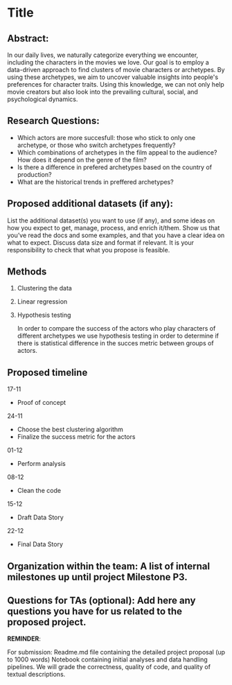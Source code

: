 # Title
## Abstract: 

In our daily lives, we naturally categorize everything we encounter, including the characters in the movies we love. Our goal is to employ a data-driven approach to find clusters of movie characters or archetypes. By using these archetypes, we aim to uncover valuable insights into people's preferences for character traits. Using this knowledge, we can not only help movie creators but also look into the prevailing cultural, social, and psychological dynamics.

## Research Questions: 
- Which actors are more succesfull: those who stick to only one archetype, or those who switch archetypes frequently?
- Which combinations of archetypes in the film appeal to the audience? How does it depend on the genre of the film?
- Is there a difference in prefered archetypes based on the country of production?
- What are the historical trends in preffered archetypes?

## Proposed additional datasets (if any): 
List the additional dataset(s) you want to use (if any), and some ideas on how you expect to get, manage, process, and enrich it/them. Show us that you’ve read the docs and some examples, and that you have a clear idea on what to expect. Discuss data size and format if relevant. It is your responsibility to check that what you propose is feasible.

## Methods
1) Clustering the data
2) Linear regression
3) Hypothesis testing

    In order to compare the success of the actors who play characters of different archetypes we use hypothesis testing in order to determine if there is statistical difference in the succes metric between groups of actors.

## Proposed timeline
17-11 
- Proof of concept

24-11 
- Choose the best clustering algorithm
- Finalize the success metric for the actors

01-12
- Perform analysis

08-12 
- Clean the code

15-12 
- Draft Data Story

22-12 
- Final Data Story

## Organization within the team: A list of internal milestones up until project Milestone P3.

## Questions for TAs (optional): Add here any questions you have for us related to the proposed project.


**REMINDER**: 

For submission:
Readme.md file containing the detailed project proposal (up to 1000 words)
Notebook containing initial analyses and data handling pipelines. We will grade the correctness, quality of code, and quality of textual descriptions.
